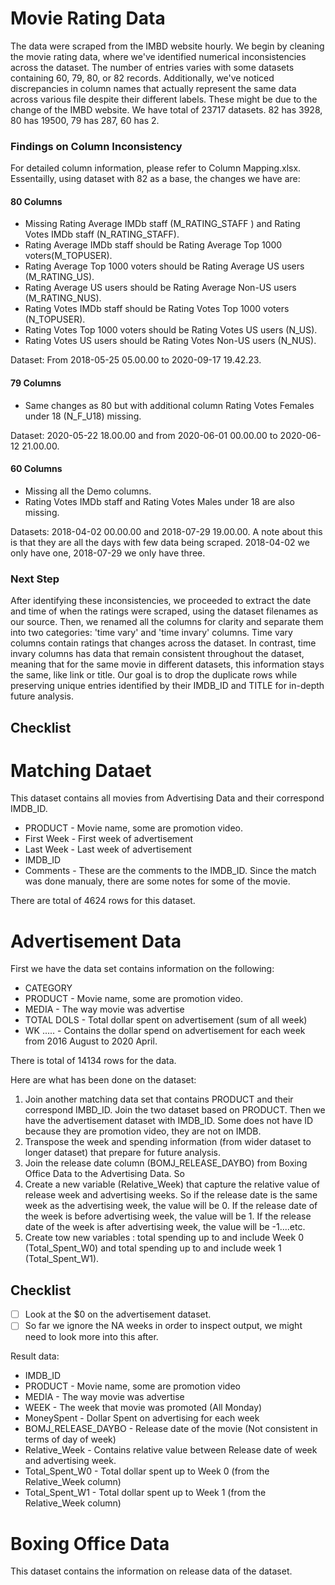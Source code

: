 # Movie Rating Data
The data were scraped from the IMBD website hourly. We begin by cleaning the movie rating data, where we've identified numerical inconsistencies across the dataset. The number of entries varies with some datasets containing 60, 79, 80, or 82 records. Additionally, we've noticed discrepancies in column names that actually represent the same data across various file despite their different labels. These might be due to the change of the IMBD website. We have total of 23717 datasets. 82 has 3928, 80 has 19500, 79 has 287, 60 has 2.

### Findings on Column Inconsistency
For detailed column information, please refer to Column Mapping.xlsx. Essentailly, using dataset with 82 as a base, the changes we have are:

#### 80 Columns
* Missing Rating Average IMDb staff (M_RATING_STAFF ) and Rating Votes IMDb staff (N_RATING_STAFF).
* Rating Average IMDb staff should be Rating Average Top 1000 voters(M_TOPUSER).
* Rating Average Top 1000 voters should be Rating Average US users (M_RATING_US).
* Rating Average US users should be Rating Average Non-US users (M_RATING_NUS).
* Rating Votes IMDb staff should be Rating Votes Top 1000 voters (N_TOPUSER).
* Rating Votes Top 1000 voters should be Rating Votes US users (N_US).
* Rating Votes US users should be Rating Votes Non-US users (N_NUS).

Dataset: From 2018-05-25 05.00.00 to 2020-09-17 19.42.23. 

#### 79 Columns
* Same changes as 80 but with additional column Rating Votes Females under 18 (N_F_U18) missing.

Dataset: 2020-05-22 18.00.00 and from 2020-06-01 00.00.00 to 2020-06-12 21.00.00.

#### 60 Columns
* Missing all the Demo columns.
* Rating Votes IMDb staff and Rating Votes Males under 18 are also missing.

Datasets: 2018-04-02 00.00.00 and 2018-07-29 19.00.00. A note about this is that they are all the days with few data being scraped. 2018-04-02 we only have one, 2018-07-29 we only have three. 

### Next Step
After identifying these inconsistencies, we proceeded to extract the date and time of when the ratings were scraped, using the dataset filenames as our source. Then, we renamed all the columns for clarity and separate them into two categories: 'time vary' and 'time invary' columns. Time vary columns contain ratings that changes across the dataset. In contrast, time invary columns has data that remain consistent throughout the dataset, meaning that for the same movie in different datasets, this information stays the same, like link or title. Our goal is to drop the duplicate rows while preserving unique entries identified by their IMDB_ID and TITLE for in-depth future analysis. 

## Checklist

# Matching Dataet
This dataset contains all movies from Advertising Data and their correspond IMDB_ID.
* PRODUCT - Movie name, some are promotion video.
* First Week - First week of advertisement
* Last Week - Last week of advertisement
* IMDB_ID
* Comments - These are the comments to the IMDB_ID. Since the match was done manualy, there are some notes for some of the movie.

There are total of 4624 rows for this dataset. 

# Advertisement Data
First we have the data set contains information on the following:
* CATEGORY
* PRODUCT - Movie name, some are promotion video. 
* MEDIA - The way movie was advertise
* TOTAL DOLS - Total dollar spent on advertisement (sum of all week)
* WK ..... - Contains the dollar spend on advertisement for each week from 2016 August to 2020 April.

There is total of 14134 rows for the data.

Here are what has been done on the dataset:
1. Join another matching data set that contains PRODUCT and their correspond IMBD_ID. Join the two dataset based on PRODUCT. Then we have the advertisement dataset with IMDB_ID. Some does not have ID because they are promotion video, they are not on IMDB. 
2. Transpose the week and spending information (from wider dataset to longer dataset) that prepare for future analysis.
3. Join the release date column (BOMJ_RELEASE_DAYBO) from Boxing Office Data to the Advertising Data. So
4. Create a new variable (Relative_Week) that capture the relative value of release week and advertising weeks. So if the release date is the same week as the advertising week, the value will be 0. If the release date of the week is before advertising week, the value will be 1. If the release date of the week is after advertising week, the value will be -1....etc.
5. Create tow new variables : total spending up to and include Week 0 (Total_Spent_W0) and total spending up to and include week 1 (Total_Spent_W1).


## Checklist
- [ ] Look at the $0 on the advertisement dataset.
- [ ] So far we ignore the NA weeks in order to inspect output, we might need to look more into this after.

Result data:
* IMDB_ID 
* PRODUCT - Movie name, some are promotion video
* MEDIA - The way movie was advertise
* WEEK - The week that movie was promoted (All Monday)
* MoneySpent - Dollar Spent on advertising for each week
* BOMJ_RELEASE_DAYBO - Release date of the movie (Not consistent in terms of day of week)
* Relative_Week - Contains relative value between Release date of week and advertising week.
* Total_Spent_W0 - Total dollar spent up to Week 0 (from the Relative_Week column)
* Total_Spent_W1 - Total dollar spent up to Week 1 (from the Relative_Week column)


# Boxing Office Data
This dataset contains the information on release data of the dataset.















